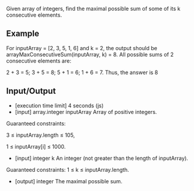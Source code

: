 Given array of integers, find the maximal possible sum of some of its k consecutive elements.

## Example

For inputArray = [2, 3, 5, 1, 6] and k = 2, the output should be arrayMaxConsecutiveSum(inputArray, k) = 8. All possible sums of 2 consecutive elements are:

2 + 3 = 5;
3 + 5 = 8;
5 + 1 = 6;
1 + 6 = 7.
Thus, the answer is 8

## Input/Output

* [execution time limit] 4 seconds (js)
* [input] array.integer inputArray Array of positive integers.

Guaranteed constraints:

3 ≤ inputArray.length ≤ 105,

1 ≤ inputArray[i] ≤ 1000.

* [input] integer k
An integer (not greater than the length of inputArray).

Guaranteed constraints: 1 ≤ k ≤ inputArray.length.

* [output] integer
The maximal possible sum.